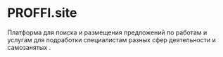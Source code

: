 # PROFFI.site
Платформа для поиска и размещения предложений по работам и услугам для подработки специалистам разных сфер деятельности и самозанятых .
